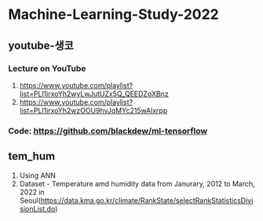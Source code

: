 # Machine-Learning-Study-2022

## youtube-생코
### Lecture on YouTube
1. https://www.youtube.com/playlist?list=PLl1irxoYh2wyLwJutUZx5Q_QEEDZoXBnz
2. https://www.youtube.com/playlist?list=PLl1irxoYh2wzOOU9hvJqMYc215wAlxrpp

### Code: https://github.com/blackdew/ml-tensorflow

## tem_hum
1. Using ANN
2. Dataset - Temperature amd humidity data from Janurary, 2012 to March, 2022 in Seoul(https://data.kma.go.kr/climate/RankState/selectRankStatisticsDivisionList.do)
